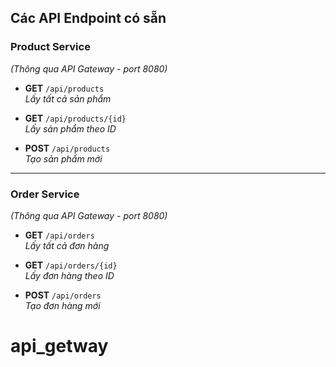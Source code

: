 ## Các API Endpoint có sẵn

### **Product Service**
_(Thông qua API Gateway - port 8080)_

- **GET** `/api/products`  
  _Lấy tất cả sản phẩm_

- **GET** `/api/products/{id}`  
  _Lấy sản phẩm theo ID_

- **POST** `/api/products`  
  _Tạo sản phẩm mới_

---

### **Order Service**
_(Thông qua API Gateway - port 8080)_

- **GET** `/api/orders`  
  _Lấy tất cả đơn hàng_

- **GET** `/api/orders/{id}`  
  _Lấy đơn hàng theo ID_

- **POST** `/api/orders`  
  _Tạo đơn hàng mới_
# api_getway
